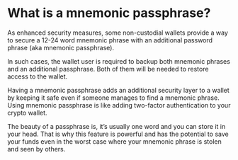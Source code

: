 # What is a mnemonic passphrase?

As enhanced security measures, some non-custodial wallets provide a way to secure a 12-24 word mnemonic phrase with an additional password phrase (aka mnemonic passphrase).

In such cases, the wallet user is required to backup both mnemonic phrases and an additional passphrase. Both of them will be needed to restore access to the wallet.

Having a mnemonic passphrase adds an additional security layer to a wallet by keeping it safe even if someone manages to find a mnemonic phrase. Using mnemonic passphrase is like adding two-factor authentication to your crypto wallet.

The beauty of a passphrase is, it’s usually one word and you can store it in your head. That is why this feature is powerful and has the potential to save your funds even in the worst case where your mnemonic phrase is stolen and seen by others.

